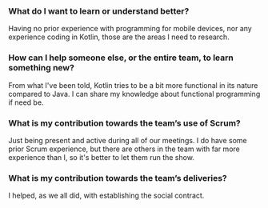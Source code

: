 ### What do I want to learn or understand better?
Having no prior experience with programming for mobile devices, nor any experience coding in Kotlin,
those are the areas I need to research.

### How can I help someone else, or the entire team, to learn something new?
From what I've been told, Kotlin tries to be a bit more functional in its nature compared to Java. I
can share my knowledge about functional programming if need be.

### What is my contribution towards the team’s use of Scrum?
Just being present and active during all of our meetings. I do have some prior Scrum experience, but
there are others in the team with far more experience than I, so it's better to let them run the
show.

### What is my contribution towards the team’s deliveries?
I helped, as we all did, with establishing the social contract.
